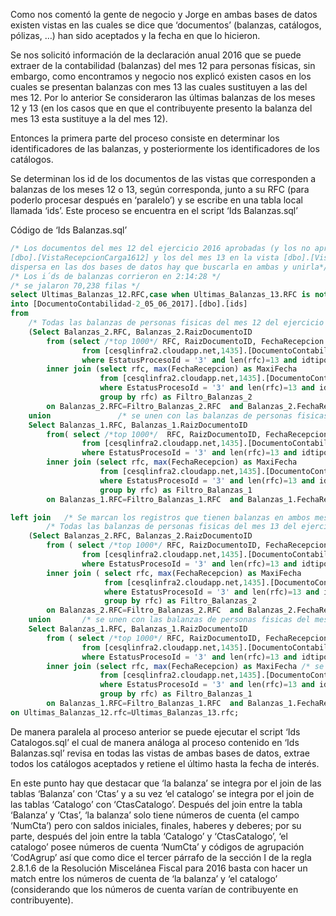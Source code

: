Como nos comentó la gente de negocio y Jorge en ambas bases de datos existen vistas en las cuales se dice que ‘documentos’ (balanzas, catálogos, pólizas, …) han sido aceptados y la fecha en que lo hicieron.

Se nos solicitó información de la declaración anual 2016 que se puede extraer de la contabilidad (balanzas) del mes 12 para personas físicas, sin embargo, como encontramos y negocio nos explicó existen casos en los cuales se presentan balanzas con mes 13 las cuales sustituyen a las del mes 12. Por lo anterior Se consideraron las últimas balanzas de los meses 12 y 13 (en los casos que en que el contribuyente presento la balanza del mes 13 esta sustituye a la del mes 12). 

Entonces la primera parte del proceso consiste en determinar los identificadores de las balanzas, y posteriormente los identificadores de los catálogos. 

Se determinan los id de los documentos de las vistas que corresponden a balanzas de los meses 12 o 13, según corresponda, junto a su RFC (para poderlo procesar después en ‘paralelo’) y se escribe en una tabla local llamada ‘ids’. Este proceso se encuentra en el script ‘Ids Balanzas.sql’

Código de ‘Ids Balanzas.sql’
```sql
/* Los documentos del mes 12 del ejercicio 2016 aprobadas (y los no aprobados) se encuentran en la vista 
[dbo].[VistaRecepcionCarga1612] y los del mes 13 en la vista [dbo].[VistaRecepcionCarga1613] pero como la información se encuentra
dispersa en las dos bases de datos hay que buscarla en ambas y unirla*/
/* Los i´ds de balanzas corrieron en 2:14:28 */
/* se jalaron 70,238 filas */
select Ultimas_Balanzas_12.RFC,case when Ultimas_Balanzas_13.RFC is not null then Ultimas_Balanzas_13.RaizDocumentoId else Ultimas_Balanzas_12.RaizDocumentoId  end as Id_Doc 
into [DocumentoContabilidad-2_05_06_2017].[dbo].[ids]
from 
	/* Todas las balanzas de personas fisicas del mes 12 del ejercicio 2016 en la base de datos [DocumentoContabilidad-2] */
	(Select Balanzas_2.RFC, Balanzas_2.RaizDocumentoID 
		from (select /*top 1000*/ RFC, RaizDocumentoID, FechaRecepcion 
				from [cesqlinfra2.cloudapp.net,1435].[DocumentoContabilidad-2].[dbo].[VistaRecepcionCarga1612] 
				where EstatusProcesoId = '3' and len(rfc)=13 and idtipodocumento='2' ) as Balanzas_2
		inner join (select rfc, max(FechaRecepcion) as MaxiFecha					/* Se filtran para mantener las ultimas balanzas del mes 12 de la base [DocumentoContabilidad-2]*/
					from [cesqlinfra2.cloudapp.net,1435].[DocumentoContabilidad-2].[dbo].[VistaRecepcionCarga1612] 
					where EstatusProcesoId = '3' and len(rfc)=13 and idtipodocumento='2'  
					group by rfc) as Filtro_Balanzas_2 
		on Balanzas_2.RFC=Filtro_Balanzas_2.RFC  and Balanzas_2.FechaRecepcion=Filtro_Balanzas_2.MaxiFecha
	union				/* se unen con las balanzas de personas fisicas del mes 12 del mismo ejercicio en la otra base de datos [DocumentoContabilidad-1] */
	Select Balanzas_1.RFC, Balanzas_1.RaizDocumentoID								/* Todas las balanzas de personas fisicas del mes 12 del ejercicio 2016*/
		from( select /*top 1000*/  RFC, RaizDocumentoID, FechaRecepcion 
				from [cesqlinfra2.cloudapp.net,1435].[DocumentoContabilidad-1].[dbo].[VistaRecepcionCarga1612] 
				where EstatusProcesoId = '3' and len(rfc)=13 and idtipodocumento='2' ) as Balanzas_1
		inner join (select rfc, max(FechaRecepcion) as MaxiFecha					 /* Se filtran para mantener las ultimas balanzas del mes 12 de la base [DocumentoContabilidad-1]*/
					from [cesqlinfra2.cloudapp.net,1435].[DocumentoContabilidad-1].[dbo].[VistaRecepcionCarga1612] 
					where EstatusProcesoId = '3' and len(rfc)=13 and idtipodocumento='2'  
					group by rfc) as Filtro_Balanzas_1 
		on Balanzas_1.RFC=Filtro_Balanzas_1.RFC  and Balanzas_1.FechaRecepcion=Filtro_Balanzas_1.MaxiFecha) as Ultimas_Balanzas_12 

left join	/* Se marcan los registros que tienen balanzas en ambos mese 12 y 13 para elegir en el select el id correspondiente*/
		/* Todas las balanzas de personas fisicas del mes 13 del ejercicio 2016 en la base de datos  */ 
	(Select Balanzas_2.RFC, Balanzas_2.RaizDocumentoID									/* Todas las balanzas de personas fisicas del mes 13 del ejercicio 2016 en la base [DocumentoContabilidad-2] */
		from ( select /*top 1000*/ RFC, RaizDocumentoID, FechaRecepcion
				from [cesqlinfra2.cloudapp.net,1435].[DocumentoContabilidad-2].[dbo].[VistaRecepcionCarga1613]
				where EstatusProcesoId = '3' and len(rfc)=13 and idtipodocumento='2' ) as Balanzas_2
		inner join ( select rfc, max(FechaRecepcion) as MaxiFecha						/* Se filtran para mantener las ultimas balanzas del 13 de la base [DocumentoContabilidad-2]*/
					 from [cesqlinfra2.cloudapp.net,1435].[DocumentoContabilidad-2].[dbo].[VistaRecepcionCarga1613] 
					 where EstatusProcesoId = '3' and len(rfc)=13 and idtipodocumento='2'  
					 group by rfc) as Filtro_Balanzas_2 
		on Balanzas_2.RFC=Filtro_Balanzas_2.RFC  and Balanzas_2.FechaRecepcion=Filtro_Balanzas_2.MaxiFecha
	union		/* se unen con las balanzas de personas fisicas del mes 13 del mismo ejercicio en la otra base de datos [DocumentoContabilidad-1] */
	Select Balanzas_1.RFC, Balanzas_1.RaizDocumentoID 
		from ( select /*top 1000*/ RFC, RaizDocumentoID, FechaRecepcion 
				from [cesqlinfra2.cloudapp.net,1435].[DocumentoContabilidad-1].[dbo].[VistaRecepcionCarga1613] 
				where EstatusProcesoId = '3' and len(rfc)=13 and idtipodocumento='2' ) as Balanzas_1
		inner join (select rfc, max(FechaRecepcion) as MaxiFecha /* se filtran para quedarse con las ultimas balanzas del periodo 13 de la base [DocumentoContabilidad-1]*/
					from [cesqlinfra2.cloudapp.net,1435].[DocumentoContabilidad-1].[dbo].[VistaRecepcionCarga1613] 
					where EstatusProcesoId = '3' and len(rfc)=13 and idtipodocumento='2'  
					group by rfc) as Filtro_Balanzas_1 
		on Balanzas_1.RFC=Filtro_Balanzas_1.RFC  and Balanzas_1.FechaRecepcion=Filtro_Balanzas_1.MaxiFecha ) as Ultimas_Balanzas_13
on Ultimas_Balanzas_12.rfc=Ultimas_Balanzas_13.rfc; 
```
De manera paralela al proceso anterior se puede ejecutar el script ‘Ids Catalogos.sql’ el cual de manera análoga al proceso contenido en ‘Ids Balanzas.sql’ revisa en todas las vistas de ambas bases de datos, extrae todos los catálogos aceptados y retiene el último hasta la fecha de interés. 

En este punto hay que destacar que ‘la balanza’ se integra por el join de las tablas ‘Balanza’ con ‘Ctas’ y a su vez ‘el catalogo’ se integra por el join de las tablas ‘Catalogo’ con ‘CtasCatalogo’. Después del join entre la tabla ‘Balanza’ y ‘Ctas’, ‘la balanza’ solo tiene números de cuenta (el campo ‘NumCta’) pero con saldos iniciales, finales, haberes y deberes; por su parte, después del join entre la tabla ‘Catalogo’ y ‘CtasCatalogo’, ‘el catalogo’ posee números de cuenta ‘NumCta’ y códigos de agrupación ‘CodAgrup’  así que como dice el tercer párrafo de la sección I de la regla 2.8.1.6 de la Resolución Miscelánea Fiscal para 2016 basta con hacer un match entre los números de cuenta de  ‘la balanza’ y ‘el catalogo’ (considerando que los números de cuenta varían de contribuyente en contribuyente). 




